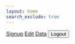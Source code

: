 ```yaml
---
layout: home
search_exclude: true
---
```


<html lang="en">
<head>
    <meta charset="UTF-8">
    <meta name="viewport" content="width=device-width, initial-scale=1.0">
    <title>Navigation Bar</title>
</head>
<body>

<nav>
    <a href="http://127.0.0.1:4100/frontcasts/signup">Signup</a>
    <a href="http://127.0.0.1:4100/frontcasts/edit">Edit</a>
    <a href="http://127.0.0.1:4100/frontcasts/data">Data</a>
    <button onclick = "eraseCookie()">Logout </button>
</nav>

<!-- Your page content goes here -->

</body>
</html>

<script>
    function eraseCookie() {   
        document.cookie = 'jwt=; Max-Age=0; path=/; domain=' + location.hostname;
        console.log(document.cookie) 
        window.location.reload()
}
    let options = {
        method: 'GET',
        headers: {
            'Content-Type': 'application/json;charset=utf-8'
        },
        credentials: 'include'
    }
    function getCookie(name) {
    var match = document.cookie.match(RegExp('(?:^|;\\s*)' + name + '=([^;]*)')); 
    return match ? match[1] : null;
}
    addEventListener("load", (event) => {
        console.log(getCookie("jwt"))
        if(getCookie("jwt")){
            return
        }
        else {
            window.location.href = "http://127.0.0.1:4100/frontcasts/login.html"
        }
    })